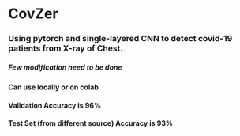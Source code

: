 # CovZer
### Using pytorch and single-layered CNN to detect covid-19 patients from X-ray of Chest.<br>
##### Few modification need to be done<br>
#### Can use locally or on colab<br>
#### Validation Accuracy is 96%<br>
#### Test Set (from different source) Accuracy is 93%<br>
